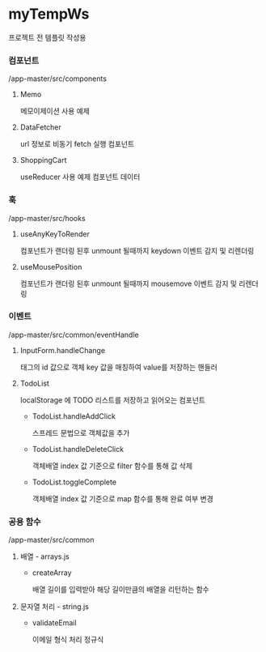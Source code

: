 # myTempWs

프로젝트 전 템플릿 작성용

### 컴포넌트

/app-master/src/components

1. Memo

   메모이제이션 사용 예제

2. DataFetcher

   url 정보로 비동기 fetch 실행 컴포넌트

3. ShoppingCart

   useReducer 사용 예제 컴포넌트 데이터

### 훅

/app-master/src/hooks

1. useAnyKeyToRender

   컴포넌트가 랜더링 된후 unmount 될때까지 keydown 이벤트 감지 및 리렌더링

2. useMousePosition

   컴포넌트가 랜더링 된후 unmount 될때까지 mousemove 이벤트 감지 및 리렌더링

### 이벤트

/app-master/src/common/eventHandle

1. InputForm.handleChange

   태그의 id 값으로 객체 key 값을 매칭하여 value를 저장하는 핸들러

2. TodoList

   localStorage 에 TODO 리스트를 저장하고 읽어오는 컴포넌트

   - TodoList.handleAddClick

     스프레드 문법으로 객체값을 추가

   - TodoList.handleDeleteClick

     객체배열 index 값 기준으로 filter 함수를 통해 값 삭제

   - TodoList.toggleComplete

     객체배열 index 값 기준으로 map 함수를 통해 완료 여부 변경

### 공용 함수

/app-master/src/common

1. 배열 - arrays.js

   - createArray

     배열 길이를 입력받아 해당 길이만큼의 배열을 리턴하는 함수

2. 문자열 처리 - string.js

   - validateEmail

     이메일 형식 처리 정규식
